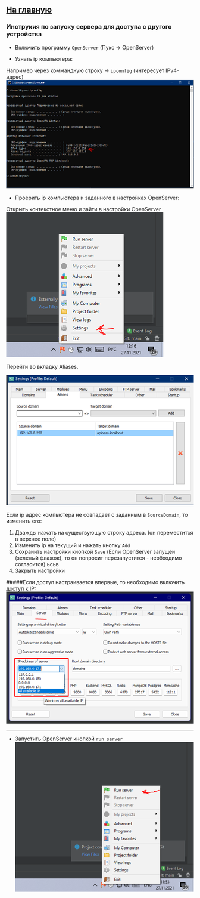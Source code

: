 ## [На главную](../README.md)

### Инструкия по запуску сервера для доступа с другого устройства
* Включить программу `OpenServer` (Пукс -> OpenServer)

* Узнать ip компьютера:
 
Например через коммандную строку -> `ipconfig` (интересует IPv4-адрес)
![alt text](../images/howToRunServer/4.PNG)


* Проерить ip компьютера и заданного в настройках OpenServer:

Открыть контекстное меню и зайти в настройки OpenServer <br>
![alt text](../images/howToRunServer/2.PNG)

Перейти во вкладку Aliases.

![alt text](../images/howToRunServer/3.PNG)

Если ip адрес компьютера не совпадает с заданным в `SourceDomain`, то изменить его:
1. Дважды нажать на существующую строку адреса. (он переместится в верхнее поле)
2. Изменить ip на текущий и нажать кнопку `Add`
3. Сохранить настройки кнопкой `Save` (Если OpenServer запущен (зеленый флажок), то он попросит перезапустится - необходимо согласится)
ьсьв
4. Закрыть настройки


#####Если доступ настраивается впервые, то необходимо включить доступ к IP:
![alt text](../images/howToRunServer/5.PNG)


---
* Запустить OpenServer кнопкой `run server`<br>
![alt text](../images/howToRunServer/1.PNG)